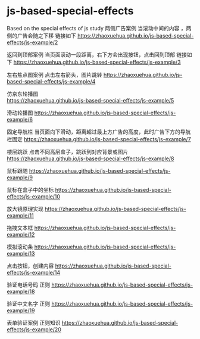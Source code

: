 # js-based-special-effects
Based on the special effects of js study
两侧广告案例  当滚动中间的内容 ，两侧的广告会随之下移  链接如下
https://zhaoxuehua.github.io/js-based-special-effects/js-example/2

返回到顶部案例  当页面滚动一段距离，右下方会出现按钮，点击回到顶部 链接如下
https://zhaoxuehua.github.io/js-based-special-effects/js-example/3

左右焦点图案例   点击左右箭头，图片跳转
https://zhaoxuehua.github.io/js-based-special-effects/js-example/4

仿京东轮播图  
https://zhaoxuehua.github.io/js-based-special-effects/js-example/5

滑动轮播图
https://zhaoxuehua.github.io/js-based-special-effects/js-example/6

固定导航栏  当页面向下滑动，距离超过最上方广告的高度，此时广告下方的导航栏固定
https://zhaoxuehua.github.io/js-based-special-effects/js-example/7

楼层跳跃  点击不同高层盒子，跳跃到对应背景或图片
https://zhaoxuehua.github.io/js-based-special-effects/js-example/8

鼠标跟随
https://zhaoxuehua.github.io/js-based-special-effects/js-example/9

鼠标在盒子中的坐标
https://zhaoxuehua.github.io/js-based-special-effects/js-example/10

放大镜原理实现
https://zhaoxuehua.github.io/js-based-special-effects/js-example/11

拖拽文本框
https://zhaoxuehua.github.io/js-based-special-effects/js-example/12

模拟滚动条
https://zhaoxuehua.github.io/js-based-special-effects/js-example/13

点击按钮，创建内容
https://zhaoxuehua.github.io/js-based-special-effects/js-example/14

验证电话号码 正则
https://zhaoxuehua.github.io/js-based-special-effects/js-example/18

验证中文名字 正则
https://zhaoxuehua.github.io/js-based-special-effects/js-example/19

表单验证案例  正则知识
https://zhaoxuehua.github.io/js-based-special-effects/js-example/20

